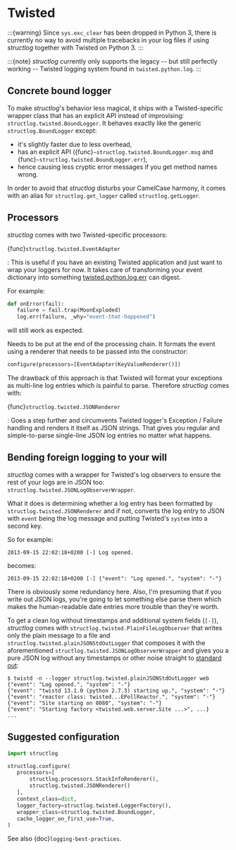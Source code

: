 # Twisted

:::{warning}
Since `sys.exc_clear` has been dropped in Python 3, there is currently no way to avoid multiple tracebacks in your log files if using *structlog* together with Twisted on Python 3.
:::

:::{note}
*structlog* currently only supports the legacy -- but still perfectly working -- Twisted logging system found in `twisted.python.log`.
:::


## Concrete bound logger

To make *structlog*'s behavior less magical, it ships with a Twisted-specific wrapper class that has an explicit API instead of improvising: `structlog.twisted.BoundLogger`.
It behaves exactly like the generic `structlog.BoundLogger` except:

- it's slightly faster due to less overhead,
- has an explicit API ({func}`~structlog.twisted.BoundLogger.msg` and {func}`~structlog.twisted.BoundLogger.err`),
- hence causing less cryptic error messages if you get method names wrong.

In order to avoid that *structlog* disturbs your CamelCase harmony, it comes with an alias for `structlog.get_logger` called `structlog.getLogger`.


## Processors

*structlog* comes with two Twisted-specific processors:

{func}`structlog.twisted.EventAdapter`

: This is useful if you have an existing Twisted application and just want to wrap your loggers for now.
  It takes care of transforming your event dictionary into something [twisted.python.log.err](https://docs.twisted.org/en/stable/api/twisted.python.log.html#err) can digest.

  For example:

  ```python
  def onError(fail):
     failure = fail.trap(MoonExploded)
     log.err(failure, _why="event-that-happened")
  ```

  will still work as expected.

  Needs to be put at the end of the processing chain.
  It formats the event using a renderer that needs to be passed into the constructor:

  ```python
  configure(processors=[EventAdapter(KeyValueRenderer()])
  ```

  The drawback of this approach is that Twisted will format your exceptions as multi-line log entries which is painful to parse.
  Therefore *structlog* comes with:

{func}`structlog.twisted.JSONRenderer`

: Goes a step further and circumvents Twisted logger's Exception / Failure handling and renders it itself as JSON strings.
  That gives you regular and simple-to-parse single-line JSON log entries no matter what happens.


## Bending foreign logging to your will

*structlog* comes with a wrapper for Twisted's log observers to ensure the rest of your logs are in JSON too: `structlog.twisted.JSONLogObserverWrapper`.

What it does is determining whether a log entry has been formatted by `structlog.twisted.JSONRenderer`  and if not, converts the log entry to JSON with `event` being the log message and putting Twisted's `system` into a second key.

So for example:

```
2013-09-15 22:02:18+0200 [-] Log opened.
```

becomes:

```
2013-09-15 22:02:18+0200 [-] {"event": "Log opened.", "system": "-"}
```

There is obviously some redundancy here.
Also, I'm presuming that if you write out JSON logs, you're going to let something else parse them which makes the human-readable date entries more trouble than they're worth.

To get a clean log without timestamps and additional system fields (`[-]`), *structlog* comes with `structlog.twisted.PlainFileLogObserver` that writes only the plain message to a file and `structlog.twisted.plainJSONStdOutLogger` that composes it with the aforementioned `structlog.twisted.JSONLogObserverWrapper` and gives you a pure JSON log without any timestamps or other noise straight to [standard out]:

```console
$ twistd -n --logger structlog.twisted.plainJSONStdOutLogger web
{"event": "Log opened.", "system": "-"}
{"event": "twistd 13.1.0 (python 2.7.3) starting up.", "system": "-"}
{"event": "reactor class: twisted...EPollReactor.", "system": "-"}
{"event": "Site starting on 8080", "system": "-"}
{"event": "Starting factory <twisted.web.server.Site ...>", ...}
...
```

## Suggested configuration

```python
import structlog

structlog.configure(
   processors=[
       structlog.processors.StackInfoRenderer(),
       structlog.twisted.JSONRenderer()
   ],
   context_class=dict,
   logger_factory=structlog.twisted.LoggerFactory(),
   wrapper_class=structlog.twisted.BoundLogger,
   cache_logger_on_first_use=True,
)
```

See also {doc}`logging-best-practices`.

[standard out]: https://en.wikipedia.org/wiki/Standard_out#Standard_output_.28stdout.29
